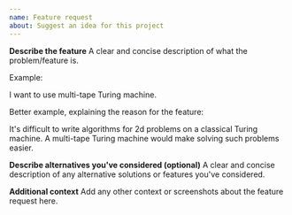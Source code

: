 ```yaml
---
name: Feature request
about: Suggest an idea for this project
---
```


**Describe the feature**
A clear and concise description of what the problem/feature is.

Example:

I want to use multi-tape Turing machine.

Better example, explaining the reason for the feature:

It's difficult to write algorithms for 2d problems on a classical Turing machine. A multi-tape Turing machine would make solving such problems easier.

**Describe alternatives you've considered (optional)**
A clear and concise description of any alternative solutions or features you've considered.

**Additional context**
Add any other context or screenshots about the feature request here.
